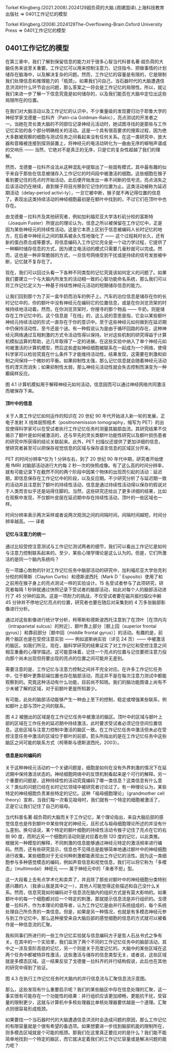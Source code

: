 Torkel Klingberg.(2021.2008).2024129超负荷的大脑.(周建国译).上海科技教育出版社 => 0401工作记忆的模型

Torkel Klingberg.(2008).2024129The-Overflowing-Brain.Oxford University Press => 0401工作记忆的模型

## 0401工作记忆的模型

在第三章中，我们了解到保留信息的能力对于很多心智当代科普名著·超负荷的大脑任务来说至关重要。工作记忆可以用来控制注意力、记住指令、把做事情的计划储存在脑海中，以及解决复杂的问题。然而，工作记忆的容量是有限的，它是限制我们处理信息和推理能力的「瓶颈」。如果我们问自己，当石器时代的大脑遭遇信息洪流时什么环节会出问题，那么答案之一将会是工作记忆的局限性。所以，就让我们来进一步了解一下信息究竟是如何储存的，以及我们能否在大脑中定位出这些局限所在的位置。

在我们对大脑活动以及工作记忆的认识中，不少重量级的发现要归功于耶鲁大学的神经学家戈德曼－拉科齐（Patri-cia Goldman-Rakic），亮点测试的开发者之一。当她在灵长类大脑的不同部位记录神经元活动时，她试图寻找的是那些与工作记忆实验的各个部分明确相关的活动。这是一个具有很高要求的搜索过程，因为绝大多数被观察的细胞与测试任务之间看起来没有任何关系。在这一类研究中，放大器和音箱被连接到探测装置上，将神经元的电活动转化为一曲由无序的噼啪声谱成的交响乐 —— 当然，它绝对不是真正的无序，只是它的复杂性超越了我们的理解。

然而，戈德曼－拉科齐设法从这种混乱中提取出了一些固有模式，其中最有趣的似乎来自于那些在信息被储存入工作记忆的时间段中被激活的细胞。这些细胞在猴子看到要记住的亮点时开始活动，此后便开始发出一串不间断的信号流，亮点消失之后该活动仍在继续，直到猴子将目光移到它记住的位置为止。这类活动被称为延迟期活动（delay-period activi-ty），一旦它被中断，猴子就不再记得位置的信息了。表现出这类持续活动的神经细胞最初是在额叶中找到的，不过它们在顶叶中也存在。

由戈德曼－拉科齐及其他研究者，例如加利福尼亚大学洛杉矶分校的富斯特（Joaquin Fuster）所提出的理论认为，信息之所以被保留在工作记忆中，正是因为某些神经元的持续性活动。这是它本质上区别于信息被编码人长时记忆的地方，在后者中神经元之间的联系被永久性地强化了 —— 这个过程耗时长久，还有新的蛋白质合成等要求。将信息编码入工作记忆完全是一个动力学过程，它提供了一种瞬时储存信息的方式，因为建立电活动的模式只需要几毫秒就可以完成。然而，这也是一种非常脆弱的方式，一旦信号网络受到干扰或是持续的信号发放被中断，记忆就不复存在了。

现在，我们可以回过头看一下各种不同类型的记忆究竟该如何定义的问题了。如果我们要建立一个与大脑内所发生的活动相一致的心智功能命名系统，那么我们可以将工作记忆定义为一种基于持续性神经元活动的短期储存信息的能力。

让我们回到那个为了买一盒牛奶而泊车的例子上。汽车的泊位信息是储存在你的长时记忆中的，你的额叶中没有神经元在编码它的位置信息，或是在你浏览货架的时候持续地活动着。然而，在你浏览货架时，你搜寻的那个物品 —— 牛奶，则是储存在工作记忆中的。这个信息是「在线」的，这么说的意思是指，它会以某些额叶神经元持续活动的形式一直存在于你的意识中。至于这些神经元如何做到在延迟期中仍保持活动性，至今还是个谜。有一种假说认为是由于循环回路的存在，这种神经元网络通过互相刺激的方式令活动性得以保持。针对这些机制的研究得益于计算机模拟运算的帮助，近几年取得了一定的进展。在这些实验中纳入了单个神经元如何被激活的计算机模型，然后这些虚拟神经细胞被联系在一起成为一个网络，使得科学家可以检验究竟在什么条件下才能维持活动性。结果发现，这需要在刺激和抑制之间保持一个微妙的平衡。如果抑制性太强，那么记忆信息就会随着神经元活动性的湮灭而消失；如果抑制性太弱，那么神经元活动性就会失去控制而演变为一种癫痫样反应。

图 4.1 计算机模拟用于解释神经元如何活动，信息因而可以通过神经网络共同激活而被保存下来。

#### 顶叶中的信息

关于人类工作记忆如何运作的知识在 20 世纪 90 年代开始进入新一轮的发展，正电子发射 Ⅹ 线体层照相术（positronemission tomography，缩写为 PET）的出现使得科学家可以在受试者执行工作记忆任务时测量其脑部血流。其研究结果不仅揭示了额叶是如何被激活的，还与早先的灵长类额叶功能性研究以及额叶损伤患者的研究中所获得的结论关联起来。此外，PET 扫描仪还提供了更加详细的信息，使研究者甚至可以把保存视觉信息的区域与保存语言信息的区域区分开来。

PET 的时间分辨率*仅为 1 分钟左右，到了 20 世纪 90 年代中期，研究者开始使用 fMRI 对脑部活动进行大约每 2 秒一次的快照成像。有了这么高的时间分辨率，就有可能记录下在截然不同的两个阶段中因某个物体的出现而引起的活动：延迟期，即信息保存在工作记忆中的阶段，以及反应期。不少研究分析了与延迟期一致的活动并且注意到了额叶的持续性活动，信息是通过持续性活动得以保存的假说对于人类而言似乎还是站得住脚的。当然，这些研究还给出了更多详细的结果，比如在观察中发现，不仅额叶皮层在延迟期中存在持续性活动，顶叶的一些区域也一样。

时间分辨率表示两次采样或者说两次观测之间的间隔时间，间隔时间越短，时间分辨率越高。-— 译者

#### 记忆与注意力的统一

通过比较受控注意测试与工作记忆测试两者的细节，我们可以看出工作记忆是如何与注意力控制联系起来的。至少，某些心理学理论是这么认为的。但是，它们所激活的是同一个脑内系统吗？

在一项雄心勃勃的针对工作记忆任务中脑部活动的研究中，加利福尼亚大学伯克利分校的柯蒂斯（Clayton Curtis）和德斯波西托（Mark D＇Esposito）使用了和之前用在猴子身上的亮点测试一样的实验设计。15 名受试者参与了此项研究，研究者每隔 1 秒钟就通过快照记录下受试者的脑部活动，如此对每个人的脑部活动进行了 45 分钟的监测。这是一项耐力的挑战，不仅受试者要在磁共振扫描仪中躺 45 分钟并不停地记忆亮点的位置，研究者也要在随后对采集到的 4 万多张脑部影像进行分析。

通过对这些影像进行统计学分析，柯蒂斯和德斯波西托注意到了在顶叶［在顶内沟（intraparietal sulcus）的附近］、额叶靠上部分［额上回（superior frontal gyrus）］和靠前部分［额中回（middle frontal gyrus）］的活动。有趣的是，前两个脑区也是在受控注意实验 —— 例如波斯纳实验（详见 24 页）—— 中被激活的脑区。如我们所见，现在，脑科学研究的结果证实了对工作记忆和受控注意之间相互重叠的心理学描述。这可能意味着，记住一个亮点的位置与记住要把注意力投向那个尚未出现但将要出现的亮点的位置之间可能并无差别。

需要注意的是，工作记忆与注意力控制之间并不完全对应。在许多工作记忆任务中，位于额叶更靠前端位置也存在脑部活动，而这并不是在每次注意力测试中都能观察到的。究竟这种活动有什么功能，目前尚不知晓。我们的脑功能图谱上尚有不少未被了解的区域，对于前额叶更是所知甚少。

有可能，此处的脑部活动能够产生一种由上至下的控制，稳定或增强某些联系，例如额叶上部与顶叶之间的联系。

图 4.2 被圈出的区域是在工作记忆任务中被激活的脑区。顶叶中的区域与额叶上部的区域在工作任务的延迟期中持续激活，此时要求受试者必须记住空间位置信息。这些区域与注意力控制中激活的脑区一致。在工作记忆任务中激活但未必在受控注意任务中激活的区域位于额叶的前部，箭头所指出的是在工作记忆任务中这些脑区之间可能的联系方式（柯蒂斯与德斯波西托，2003）。

#### 信息是如何编码的

关于这种神经元活动的一个关键问题是，细胞是如何在没有外界刺激的情况下在延迟期中保持激活状态的。神经细胞网络中的反馈机制看起来是个可行的解释。另一个重要的问题是，这种持续性的活动究竟编码了哪一类信息？这类信息有什么意义？类似的问题已经在长时记忆领域中被研究者讨论过了。有一种理论认为，某些特定的神经细胞负责某些特定的记忆。这种「祖母细胞理论」（grandmother cell theory）宣称，当我们每一次看见祖母时，我们就有一个特定的细胞被激活了，正是它让我们记住了自己的祖母。

当代科普名著·超负荷的大脑而关于工作记忆，某个理论指出，来自大脑后部的感觉信息也是传到额叶中某些特定的神经元，且形式与祖母细胞理论所述的并没有什么差别。换句话说，某个特定的额叶细胞的持续性活动令猴子记住了亮点在它的右侧 90 度，而附近另一个细胞的活动则是对应着右侧 120 度的记忆，以此类推。根据另一种模型的解释，不同刺激的信息能够通过神经元特定的激活频率进行编码。然而，还有些研究显示，信息也不见得总是能够简单地通过额叶中的神经细胞进行收集。某些细胞对于无论何种刺激都能表现出工作记忆的活性。因为这一类细胞参与多种感觉模态的编码，例如声音信息和视觉信息，我们可以将它称为「多模态」（multimodal）神经元 —— 属于神经元中的「来者不拒」型。

这一大段看上去有点学术化和卖弄了，并且除了那些对额叶中的神经细胞分类特别感兴趣的人（我承认我是其中之一），其他人可能觉得这些描述和自己没什么关系。然而，信息究竟如何编码对于信息流在脑内的组织方式是有莫大影响的。如果额叶中的每一个细胞都对应一个特定的刺激，那就提示信息流是并行组织的。戈德曼－拉科齐，作为本理论的倡导者，认为工作记忆是由并行系统组成的，每个系统处理自己所负责的一类信息。但是，如果是另一种情况，也就是有多模态神经元参与到工作记忆中，那么这种接受来自大脑后部的感觉细胞的信息的方式就可以被看作是一种信息流的汇聚。

我和同事们所进行的一些工作记忆实验就与信息编码方子是哲人石丛书式之争有关。在其中的一个实验里，我们监测了两个不同的工作记忆任务中的脑部活动，其中之一涉及音阶高低的记忆，另一个则是关于亮度记忆的。大脑中的某些区域在这两个任务中都被特异性激活，这些激活与储存的信息类型无关，或者说，这些区域就是多模态区域。这一结果反驳了戈德曼－拉科齐的并行结构假说，此后也在其他的研究中得到了验证。

图 4.3 在执行工作记忆任务时大脑内的并行信息流与汇聚信息流示意图。

那么，这些发现有什么重要启示呢？我们的某些脑区中存在信息处理的汇聚，这一事实很有可能存在一个功能性的结果：并行组织应该更加顺畅，更能抗干扰，受容量的限制更少，这就与计算机中多核处理器比单核处理器要优越是一个道理。汇聚点则很容易形成瓶颈。

如果要找一个当石器时代的大脑遭遇信息洪流时会造成问题的原因，那么工作记忆的有限容量就是个很有希望的备选项。如果想要进一步找到脑部机能的限制所在，则多模态区域就是个可能的瓶颈。那我们在这里真正要应对的是什么？我们能不能简单地找到一个特定的脑区，而它就决定着我们的工作记忆容量或是解决问题的能力呢？